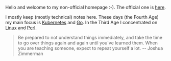 Hello and welcome to my non-official homepage :-). The official one is [here](https://jreisinger.github.io/).

I mostly keep (mostly technical) notes here. These days (the Fourth Age) my main focus is [Kubernetes](https://kubernetes.io/) and [Go](https://golang.org/). In the Third Age I concentrated on [Linux](https://en.wikipedia.org/wiki/Linux) and [Perl](https://www.perl.org/).

> Be prepared to not understand things immediately, and take the time to go over things again and again until you've learned them. When you are teaching someone, expect to repeat yourself a lot. -- Joshua Zimmerman
